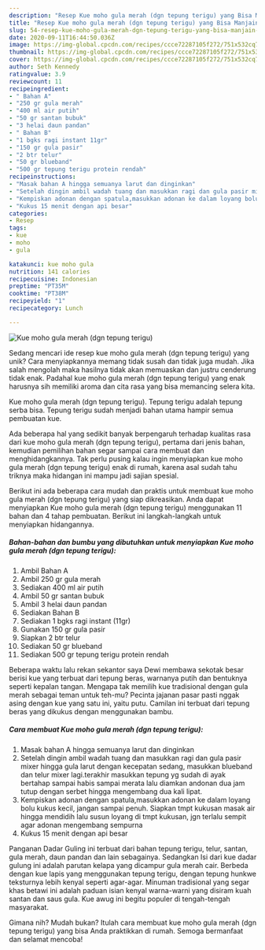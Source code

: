```yaml
---
description: "Resep Kue moho gula merah (dgn tepung terigu) yang Bisa Manjain Lidah"
title: "Resep Kue moho gula merah (dgn tepung terigu) yang Bisa Manjain Lidah"
slug: 54-resep-kue-moho-gula-merah-dgn-tepung-terigu-yang-bisa-manjain-lidah
date: 2020-09-11T16:44:50.036Z
image: https://img-global.cpcdn.com/recipes/ccce72287105f272/751x532cq70/kue-moho-gula-merah-dgn-tepung-terigu-foto-resep-utama.jpg
thumbnail: https://img-global.cpcdn.com/recipes/ccce72287105f272/751x532cq70/kue-moho-gula-merah-dgn-tepung-terigu-foto-resep-utama.jpg
cover: https://img-global.cpcdn.com/recipes/ccce72287105f272/751x532cq70/kue-moho-gula-merah-dgn-tepung-terigu-foto-resep-utama.jpg
author: Seth Kennedy
ratingvalue: 3.9
reviewcount: 11
recipeingredient:
- " Bahan A"
- "250 gr gula merah"
- "400 ml air putih"
- "50 gr santan bubuk"
- "3 helai daun pandan"
- " Bahan B"
- "1 bgks ragi instant 11gr"
- "150 gr gula pasir"
- "2 btr telur"
- "50 gr blueband"
- "500 gr tepung terigu protein rendah"
recipeinstructions:
- "Masak bahan A hingga semuanya larut dan dinginkan"
- "Setelah dingin ambil wadah tuang dan masukkan ragi dan gula pasir mixer hingga gula larut dengan kecepatan sedang, masukkan blueband dan telur mixer lagi.terakhir masukkan tepung yg sudah di ayak bertahap sampai habis sampai merata lalu diamkan andonan dua jam tutup dengan serbet hingga mengembang dua kali lipat."
- "Kempiskan adonan dengan spatula,masukkan adonan ke dalam loyang bolu kukus kecil, jangan sampai penuh. Siapkan tmpt kukusan masak air hingga mendidih lalu susun loyang di tmpt kukusan, jgn terlalu sempit agar adonan mengembang sempurna"
- "Kukus 15 menit dengan api besar"
categories:
- Resep
tags:
- kue
- moho
- gula

katakunci: kue moho gula 
nutrition: 141 calories
recipecuisine: Indonesian
preptime: "PT35M"
cooktime: "PT38M"
recipeyield: "1"
recipecategory: Lunch

---
```



![Kue moho gula merah (dgn tepung terigu)](https://img-global.cpcdn.com/recipes/ccce72287105f272/751x532cq70/kue-moho-gula-merah-dgn-tepung-terigu-foto-resep-utama.jpg)

Sedang mencari ide resep kue moho gula merah (dgn tepung terigu) yang unik? Cara menyiapkannya memang tidak susah dan tidak juga mudah. Jika salah mengolah maka hasilnya tidak akan memuaskan dan justru cenderung tidak enak. Padahal kue moho gula merah (dgn tepung terigu) yang enak harusnya sih memiliki aroma dan cita rasa yang bisa memancing selera kita.

Kue moho gula merah (dgn tepung terigu). Tepung terigu adalah tepung serba bisa. Tepung terigu sudah menjadi bahan utama hampir semua pembuatan kue.

Ada beberapa hal yang sedikit banyak berpengaruh terhadap kualitas rasa dari kue moho gula merah (dgn tepung terigu), pertama dari jenis bahan, kemudian pemilihan bahan segar sampai cara membuat dan menghidangkannya. Tak perlu pusing kalau ingin menyiapkan kue moho gula merah (dgn tepung terigu) enak di rumah, karena asal sudah tahu triknya maka hidangan ini mampu jadi sajian spesial.


Berikut ini ada beberapa cara mudah dan praktis untuk membuat kue moho gula merah (dgn tepung terigu) yang siap dikreasikan. Anda dapat menyiapkan Kue moho gula merah (dgn tepung terigu) menggunakan 11 bahan dan 4 tahap pembuatan. Berikut ini langkah-langkah untuk menyiapkan hidangannya.

<!--inarticleads1-->

##### Bahan-bahan dan bumbu yang dibutuhkan untuk menyiapkan Kue moho gula merah (dgn tepung terigu):

1. Ambil  Bahan A
1. Ambil 250 gr gula merah
1. Sediakan 400 ml air putih
1. Ambil 50 gr santan bubuk
1. Ambil 3 helai daun pandan
1. Sediakan  Bahan B
1. Sediakan 1 bgks ragi instant (11gr)
1. Gunakan 150 gr gula pasir
1. Siapkan 2 btr telur
1. Sediakan 50 gr blueband
1. Sediakan 500 gr tepung terigu protein rendah


Beberapa waktu lalu rekan sekantor saya Dewi membawa sekotak besar berisi kue yang terbuat dari tepung beras, warnanya putih dan bentuknya seperti kepalan tangan. Mengapa tak memilih kue tradisional dengan gula merah sebagai teman untuk teh-mu? Pecinta jajanan pasar pasti nggak asing dengan kue yang satu ini, yaitu putu. Camilan ini terbuat dari tepung beras yang dikukus dengan menggunakan bambu. 

<!--inarticleads2-->

##### Cara membuat Kue moho gula merah (dgn tepung terigu):

1. Masak bahan A hingga semuanya larut dan dinginkan
1. Setelah dingin ambil wadah tuang dan masukkan ragi dan gula pasir mixer hingga gula larut dengan kecepatan sedang, masukkan blueband dan telur mixer lagi.terakhir masukkan tepung yg sudah di ayak bertahap sampai habis sampai merata lalu diamkan andonan dua jam tutup dengan serbet hingga mengembang dua kali lipat.
1. Kempiskan adonan dengan spatula,masukkan adonan ke dalam loyang bolu kukus kecil, jangan sampai penuh. Siapkan tmpt kukusan masak air hingga mendidih lalu susun loyang di tmpt kukusan, jgn terlalu sempit agar adonan mengembang sempurna
1. Kukus 15 menit dengan api besar


Panganan Dadar Guling ini terbuat dari bahan tepung terigu, telur, santan, gula merah, daun pandan dan lain sebagainya. Sedangkan Isi dari kue dadar gulung ini adalah parutan kelapa yang dicampur gula merah cair. Berbeda dengan kue lapis yang menggunakan tepung terigu, dengan tepung hunkwe teksturnya lebih kenyal seperti agar-agar. Minuman tradisional yang segar khas betawi ini adalah paduan isian kenyal warna-warni yang disiram kuah santan dan saus gula. Kue awug ini begitu populer di tengah-tengah masyarakat. 

Gimana nih? Mudah bukan? Itulah cara membuat kue moho gula merah (dgn tepung terigu) yang bisa Anda praktikkan di rumah. Semoga bermanfaat dan selamat mencoba!
